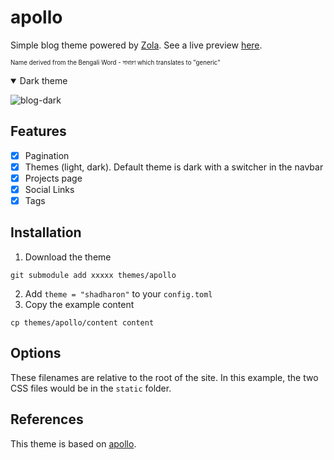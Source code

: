 # apollo

Simple blog theme powered by [Zola](getzola.org). See a live preview [here](https://not-matthias.github.io/apollo).

<sub><sup>Name derived from the Bengali Word - সাধারণ which translates to "generic"</sup></sub>

<details open>
  <summary>Dark theme</summary>
  
  ![blog-dark]()
</details>

## Features

- [X] Pagination
- [X] Themes (light, dark). Default theme is dark with a switcher in the navbar
- [X] Projects page
- [x] Social Links
- [x] Tags

## Installation

1. Download the theme
```
git submodule add xxxxx themes/apollo
```

2. Add `theme = "shadharon"` to your `config.toml`
3. Copy the example content

```
cp themes/apollo/content content
```

## Options
These filenames are relative to the root of the site. In this example, the two CSS files would be in the `static` folder.

## References

This theme is based on [apollo](https://github.com/not-matthias/apollo).  